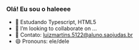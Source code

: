 ### Olá! Eu sou o haleeee


- 🌱 Estudando Typescript, HTML5
- 👯 I’m looking to collaborate on ...
- 🤔 Contato: luizmartins.5122@aluno.saojudas.br
- 😄 Pronouns: ele/dele



